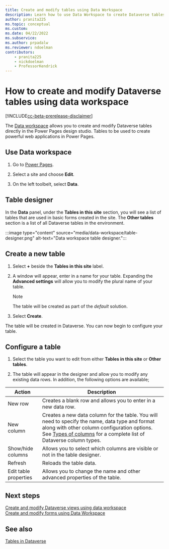 ```yaml
---
title: Create and modify tables using Data Workspace
description: Learn how to use Data Workspace to create Dataverse tables.
author: pranita225
ms.topic: conceptual
ms.custom: 
ms.date: 04/22/2022
ms.subservice:
ms.author: prpadalw
ms.reviewer: ndoelman
contributors:
    - pranita225
    - nickdoelman
    - ProfessorKendrick
---
```


# How to create and modify Dataverse tables using data workspace

[!INCLUDE[cc-beta-prerelease-disclaimer](../includes/cc-beta-prerelease-disclaimer.md)]

The [Data workspace](..\getting-started\use-data-workspace.md) allows you to create and modify Dataverse tables directly in the Power Pages design studio. Tables to be used to create powerful web applications in Power Pages.

## Use Data workspace

1. Go to [Power Pages](https://make.powerpages.microsoft.com/).

1. Select a site and choose **Edit**.

1. On the left toolbelt, select **Data**.

## Table designer

In the **Data** panel, under the **Tables in this site** section, you will see a list of tables that are used in basic forms created in the site. The **Other tables** section is a list of all Dataverse tables in the environment.

:::image type="content" source="media/data-workspace/table-designer.png" alt-text="Data workspace table designer.":::

## Create a new table

1. Select **+** beside the **Tables in this site** label.

1. A window will appear, enter in a name for your table. Expanding the **Advanced settings** will allow you to modify the plural name of your table.

    > [!NOTE]
    > The table will be created as part of the *default* solution.

1. Select **Create**.

The table will be created in Dataverse. You can now begin to configure your table.

## Configure a table

1. Select the table you want to edit from either **Tables in this site** or **Other tables**.

1. The table will appear in the designer and allow you to modify any existing data rows. In addition, the following options are available;

| Action | Description |
| - | - |
| New row | Creates a blank row and allows you to enter in a new data row. |
| New column | Creates a new data column for the table. You will need to specify the name, data type and format along with other column configuration options. See [Types of columns](/power-apps/maker/data-platform/types-of-fields) for a complete list of Dataverse column types. |
| Show/hide columns | Allows you to select which columns are visible or not in the table designer. |
| Refresh | Reloads the table data. |
| Edit table properties | Allows you to change the name and other advanced properties of the table. |

## Next steps

[Create and modify Dataverse views using data workspace](data-workspace-views.md)<br>
[Create and modify forms using Data Workspace](data-workspace-forms.md)

## See also

[Tables in Dataverse](/power-apps/maker/data-platform/entity-overview/)

